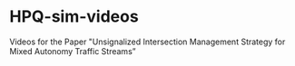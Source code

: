 # HPQ-sim-videos
Videos for the Paper "Unsignalized Intersection Management Strategy for Mixed Autonomy Traffic Streams”
